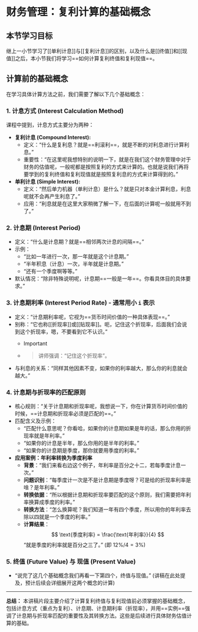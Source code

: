 # 财务管理：复利计算的基础概念

## 本节学习目标
继上一小节学习了[[单利计息]]与[[复利计息]]的区别，以及什么是[[终值]]和[[现值]]之后，本小节我们将学习==如何计算复利终值和复利现值==。

## 计算前的基础概念
在学习具体计算方法之前，我们需要了解以下几个基础概念：

### 1. 计息方式 (Interest Calculation Method)
课程中提到，计息方式主要分为两种：
   - **复利计息 (Compound Interest):**
       - 定义：“什么是复利息？就是==利滚利==，就是不断的对利息进行计算利息。”
       - 重要性：“在这里呢我想特别的说明一下，就是在我们这个财务管理中对于财务的估值呢，一般呢都是按照复利的方式来计算的。也就是说我们再将要学到的复利终值和复利现值就是按照复利息的方式来计算得到的。”
   - **单利计息 (Simple Interest):**
       - 定义：“然后单力机器（单利计息）是什么？就是只对本金计算利息，利息呢就不会再产生利息了。”
       - 应用：“利息就是在这里大家稍微了解一下，在后面的计算呢一般就用不到了。”

### 2. 计息期 (Interest Period)
   - 定义：“什么是计息期？就是==相邻两次计息的间隔==。”
   - 示例：
       - “比如一年进行一次，那一年就是这个计息期。”
       - “半年积息（计息）一次，半年就是计息期。”
       - “还有一个季度啊等等。”
   - 默认情况：“除非特殊说明呢，计息期==一般是一年==。你看具体目的具体要求。”

### 3. 计息期利率 (Interest Period Rate) - 通常用小 `i` 表示
   - 定义：“计息期利率呢，它视为==货币时间价值的一种具体表现==。”
   - 别称：“它也称[[折现率]]或[[贴现率]]。呃，记住这个折现率，后面我们会说到这个折现率，嗯，不要看到它不认识。”
       - > [!IMPORTANT]
       - > 讲师强调：“记住这个折现率”。
   - 与利息的关系：“同样其他因素不变，如果你的利率越大，那么你的利息就会越大。”

### 4. 计息期与折现率的匹配原则
   - 核心规则：“关于计息期和折现率呢，我想说一下，你在计算货币时间价值的时候，==计息期和折现率必须是匹配的==。”
   - 匹配含义及示例：
       - “匹配什么意思呢？你看哈，如果你的计息期如果是年的话，那么你用的折现率就是年利率。”
       - “如果你的计息是半年，那么你用的是半年的利率。”
       - “如果你的计息期是季度，那你就要用季度的利率。”
   - **应用案例：年利率转换为季度利率**
       - **背景**：“我们来看右边这个例子，年利率是百分之十二，若每季度计息一次。”
       - **问题识别**：“每季度计一次是不是计息期是季度呀？可是给的折现率利率是啥？是年利率。”
       - **转换依据**：“所以根据计息期和折现率要匹配的这个原则，我们需要把年利率换算成季度的利率。”
       - **转换方法**：“怎么换算呢？我们知道一年有四个季度，所以用你的年利率去除以四就是一个季度的利率。”
       - **计算结果**：
           $$ \text{季度利率} = \frac{\text{年利率}}{4} $$
           “就是季度的利率就是百分之三了。” (即 $12\% / 4 = 3\%$)

### 5. 终值 (Future Value) 与 现值 (Present Value)
   - “说完了这几个基础概念我们再看一下第四个，终值与现值。” (讲稿在此处提及，预计后续会详细展开这两个概念的计算)

---
**总结：** 本讲稿片段主要介绍了计算复利终值与复利现值前必须掌握的基础概念，包括计息方式（重点为复利）、计息期、计息期利率（折现率），并用==实例==强调了计息期与折现率匹配的重要性及其转换方法。这些是后续进行具体财务估值计算的基础。